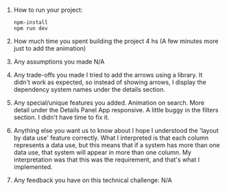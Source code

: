 1. How to run your project:

   ```
   npm-install
   npm run dev
   ```

2. How much time you spent building the project
   4 hs (A few minutes more just to add the animation)

3. Any assumptions you made
   N/A

4. Any trade-offs you made
   I tried to add the arrows using a library. It didn't work as expected, so instead of showing arrows, I display the dependency system names under the details section.

5. Any special/unique features you added.
   Animation on search.
   More detail under the Details Panel
   App responsive. A little buggy in the filters section. I didn't have time to fix it.

6. Anything else you want us to know about
   I hope I understood the 'layout by data use' feature correctly. What I interpreted is that each column represents a data use, but this means that if a system has more than one data use, that system will appear in more than one column. My interpretation was that this was the requirement, and that's what I implemented.

7. Any feedback you have on this technical challenge: N/A
